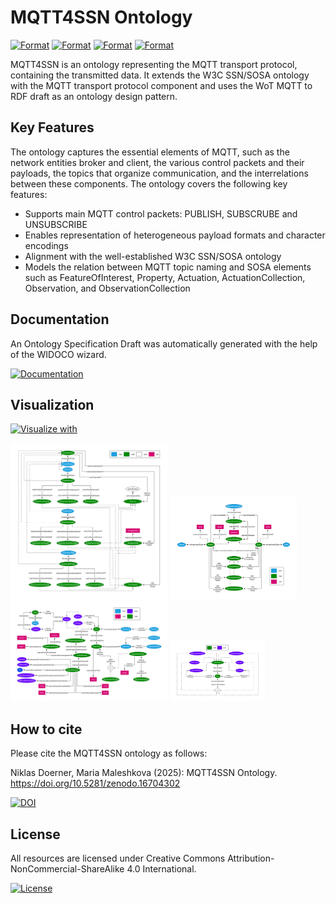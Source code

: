 # MQTT4SSN Ontology

[![Format](https://img.shields.io/badge/Format-JSON_LD-blue.svg)](https://doernern.github.io/MQTT4SSNOntology/documentation/ontology.jsonld) [![Format](https://img.shields.io/badge/Format-RDF/XML-blue.svg)](https://doernern.github.io/MQTT4SSNOntology/documentation/ontology.owl) [![Format](https://img.shields.io/badge/Format-N_Triples-blue.svg)](https://doernern.github.io/MQTT4SSNOntology/documentation/ontology.nt) [![Format](https://img.shields.io/badge/Format-TTL-blue.svg)](https://doernern.github.io/MQTT4SSNOntology/documentation/ontology.ttl)

MQTT4SSN is an ontology representing the MQTT transport protocol, containing the transmitted data. It extends the W3C SSN/SOSA ontology with the MQTT transport protocol component and uses the WoT MQTT to RDF draft as an ontology design pattern.

## Key Features

The ontology captures the essential elements of MQTT, such as the network entities broker and client, the various control packets and their payloads, the topics that organize communication, and the interrelations between these components. The ontology covers the following key features:

* Supports main MQTT control packets: PUBLISH, SUBSCRUBE and UNSUBSCRIBE
* Enables representation of heterogeneous payload formats and character encodings
* Alignment with the well-established W3C SSN/SOSA ontology
* Models the relation between MQTT topic naming and SOSA elements such as FeatureOfInterest, Property, Actuation, ActuationCollection, Observation, and ObservationCollection

## Documentation

An Ontology Specification Draft was automatically generated with the help of the WIDOCO wizard.

[![Documentation](https://img.shields.io/badge/Documentation-blue.svg)](https://doernern.github.io/MQTT4SSNOntology/documentation/index-en.html)

## Visualization

[![Visualize with](https://img.shields.io/badge/Visualize_with-WebVowl-blue.svg)](https://doernern.github.io/MQTT4SSNOntology/documentation/webvowl/index.html#)

<img src="./figures/ControlPacketHierarchy.png" width="50%">
<img src="./figures/NetworkInfrastructure.png" width="40%">
<img src="./figures/TopicPayload.png" width="50%">
<img src="./figures/TopicSubjects.png" width="30%">

## How to cite
Please cite the MQTT4SSN ontology as follows:

Niklas Doerner, Maria Maleshkova (2025): MQTT4SSN Ontology. https://doi.org/10.5281/zenodo.16704302

[![DOI](https://zenodo.org/badge/DOI/10.5281/zenodo.16805970.svg)](https://doi.org/10.5281/zenodo.16704302) 

## License
All resources are licensed under Creative Commons Attribution-NonCommercial-ShareAlike 4.0 International.

[![License](https://img.shields.io/badge/License-https://creativecommons.org/licenses/by_nc_sa/4.0/-blue.svg)](https://creativecommons.org/licenses/by-nc-sa/4.0/)